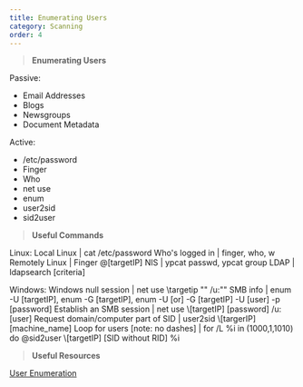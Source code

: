```yaml
---
title: Enumerating Users 
category: Scanning
order: 4
---
```


> **Enumerating Users**

Passive:
* Email Addresses
* Blogs
* Newsgroups
* Document Metadata

Active:
* /etc/password
* Finger
* Who
* net use
* enum
* user2sid
* sid2user

> **Useful Commands**

Linux:
Local Linux | cat /etc/password
Who's logged in | finger, who, w
Remotely Linux | Finger @[targetIP]
NIS | ypcat passwd, ypcat group
LDAP | ldapsearch [criteria]

Windows:
Windows null session | net use \\targetip "" /u:""
SMB info | enum -U [targetIP], enum -G [targetIP],  enum -U [or] -G [targetIP] -U [user] -p [password]
Establish an SMB session | net use \\[targetIP] [password] /u:[user]
Request domain/computer part of SID | user2sid \\[targerIP] [machine_name]
Loop for users  [note: no dashes] | for /L %i in (1000,1,1010) do @sid2user \\[targetIP] [SID without RID] %i

> **Useful Resources**

[User Enumeration](http://pentestmonkey.net/category/tools/user-enumeration)

